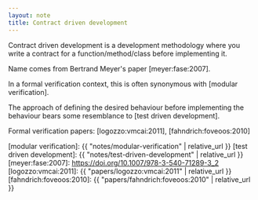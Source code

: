 ```yaml
---
layout: note
title: Contract driven development
---
```


Contract driven development
is a development methodology where you write a contract for a function/method/class
before implementing it.

Name comes from Bertrand Meyer's paper [meyer:fase:2007].

In a formal verification context, this is often synonymous with [modular verification].

The approach of defining the desired behaviour before implementing the
behaviour bears some resemblance to [test driven development].

Formal verification papers:
[logozzo:vmcai:2011],
[fahndrich:foveoos:2010]

[modular verification]: {{ "notes/modular-verification" | relative_url }}
[test driven development]: {{ "notes/test-driven-development" | relative_url }}
[meyer:fase:2007]: https://doi.org/10.1007/978-3-540-71289-3_2
[logozzo:vmcai:2011]: {{ "papers/logozzo:vmcai:2011" | relative_url }}
[fahndrich:foveoos:2010]: {{ "papers/fahndrich:foveoos:2010" | relative_url }}
